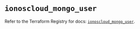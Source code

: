 # `ionoscloud_mongo_user`

Refer to the Terraform Registry for docs: [`ionoscloud_mongo_user`](https://registry.terraform.io/providers/ionos-cloud/ionoscloud/6.7.18/docs/resources/mongo_user).
